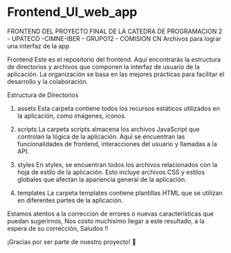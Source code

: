 # Frontend_UI_web_app

FRONTEND DEL PROYECTO FINAL DE LA CATEDRA DE PROGRAMACION 2 - UPATECO -CIMNE-IBER - GRUPO12 - COMISION CN
Archivos para lograr una interfaz de la app

Frontend
Este es el repositorio del frontend. Aquí encontrarás la estructura de directorios y archivos que componen la interfaz de usuario de la aplicación. La organización se basa en las mejores prácticas para facilitar el desarrollo y la colaboración.

Estructura de Directorios
1. assets
Esta carpeta contiene todos los recursos estáticos utilizados en la aplicación, como imágenes, iconos.

2. scripts
La carpeta scripts almacena los archivos JavaScript que controlan la lógica de la aplicación. Aquí se encuentran las funcionalidades de frontend, interacciones del usuario y llamadas a la API.

3. styles
En styles, se encuentran todos los archivos relacionados con la hoja de estilo de la aplicación. Esto incluye archivos CSS y estilos globales que afectan la apariencia general de la aplicación.

4. templates
La carpeta templates contiene plantillas HTML que se utilizan en diferentes partes de la aplicación. 


Estamos atentos a la corrección de errores o nuevas características que puedan sugerirnos, Nos costo muchisimo llegar a este resultado, a la espera de su corrección, Saludos !!

¡Gracias por ser parte de nuestro proyecto! 🚀
